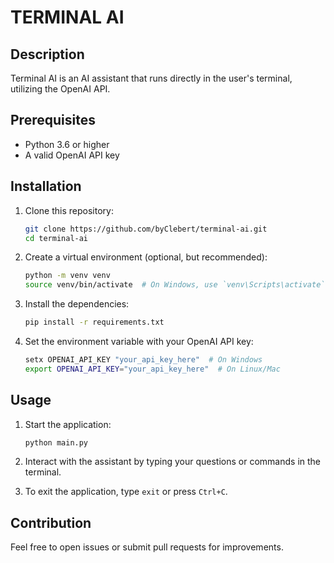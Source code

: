 # TERMINAL AI

## Description
Terminal AI is an AI assistant that runs directly in the user's terminal, utilizing the OpenAI API.

## Prerequisites
- Python 3.6 or higher
- A valid OpenAI API key

## Installation

1. Clone this repository:
   ```bash
   git clone https://github.com/byClebert/terminal-ai.git
   cd terminal-ai
   ```

2. Create a virtual environment (optional, but recommended):
   ```bash
   python -m venv venv
   source venv/bin/activate  # On Windows, use `venv\Scripts\activate`
   ```

3. Install the dependencies:
   ```bash
   pip install -r requirements.txt
   ```

4. Set the environment variable with your OpenAI API key:
   ```bash
   setx OPENAI_API_KEY "your_api_key_here"  # On Windows
   export OPENAI_API_KEY="your_api_key_here"  # On Linux/Mac
   ```

## Usage

1. Start the application:
   ```bash
   python main.py
   ```

2. Interact with the assistant by typing your questions or commands in the terminal.

3. To exit the application, type `exit` or press `Ctrl+C`.

## Contribution
Feel free to open issues or submit pull requests for improvements.
